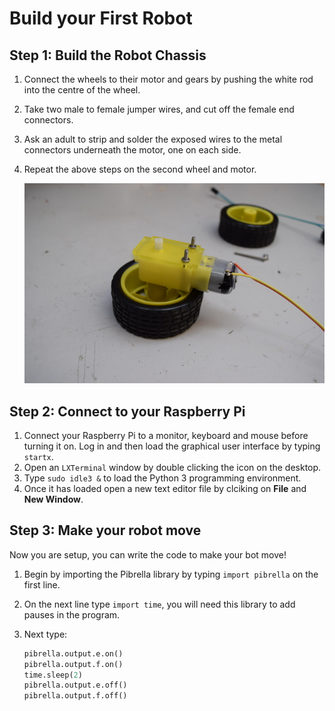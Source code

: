 # Build your First Robot

## Step 1: Build the Robot Chassis

1. Connect the wheels to their motor and gears by pushing the white rod into the centre of the wheel.
1. Take two male to female jumper wires, and cut off the female end connectors.
1. Ask an adult to strip and solder the exposed wires to the metal connectors underneath the motor, one on each side. 
1. Repeat the above steps on the second wheel and motor.

	![](images/wheel-wire.jpg)

## Step 2: Connect to your Raspberry Pi

1. Connect your Raspberry Pi to a monitor, keyboard and mouse before turning it on. Log in and then load the graphical user interface by typing `startx`.
1. Open an `LXTerminal` window by double clicking the icon on the desktop.
1. Type `sudo idle3 &` to load the Python 3 programming environment. 
1. Once it has loaded open a new text editor file by clciking on **File** and **New Window**.

## Step 3: Make your robot move

Now you are setup, you can write the code to make your bot move! 

1. Begin by importing the Pibrella library by typing `import pibrella` on the first line. 
1. On the next line type `import time`, you will need this library to add pauses in the program.
1. Next type:

	```python
	pibrella.output.e.on()
    pibrella.output.f.on()
    time.sleep(2)
    pibrella.output.e.off()
    pibrella.output.f.off()
    ```
    
